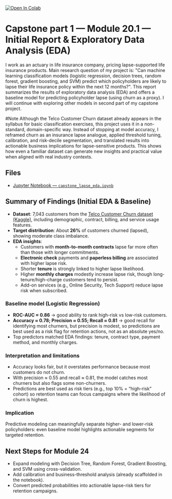 [![Open In Colab](https://colab.research.google.com/assets/colab-badge.svg)](https://colab.research.google.com/github/aiactuary/capstone1/blob/main/capstone_lapse_eda.ipynb)

# Capstone part 1 — Module 20.1 — Initial Report & Exploratory Data Analysis (EDA)
I work as an actuary in life insurance company, pricing lapse-supported life insurance products. Main research question of my project is: "Can machine learning classification models (logistic regression, decision trees, random forest, gradient boosting, and SVM) predict which policyholders are likely to lapse their life insurance policy within the next 12 months?". This report summarizes the results of exploratory data analysis (EDA) and offers a baseline model for predicting policyholder lapse (using churn as a proxy). I will continue with exploring other models in second part of my capstone project.

#Note
Although the Telco Customer Churn dataset already appears in the syllabus for basic classification exercises, this project uses it in a non-standard, domain-specific way. Instead of stopping at model accuracy, I reframed churn as an insurance lapse analogue, applied threshold tuning, calibration, and risk-decile segmentation, and translated results into actionable business implications for lapse-sensitive products. This shows how even a familiar dataset can generate new insights and practical value when aligned with real industry contexts.

## Files

- [Jupyter Notebook — `capstone_lapse_eda.ipynb`](capstone_lapse_eda.ipynb)


## Summary of Findings (Initial EDA & Baseline)

- **Dataset**: 7,043 customers from the [Telco Customer Churn dataset (Kaggle)](https://www.kaggle.com/blastchar/telco-customer-churn), including demographic, contract, billing, and service usage features.
- **Target distribution**: About **26%** of customers churned (lapsed), showing moderate class imbalance.
- **EDA insights**:
  - Customers with **month-to-month contracts** lapse far more often than those with longer commitments.
  - **Electronic check** payments and **paperless billing** are associated with higher lapse risk.
  - Shorter **tenure** is strongly linked to higher lapse likelihood.
  - Higher **monthly charges** modestly increase lapse risk, though long-tenure/high-charge customers tend to persist.
  - Add-on services (e.g., Online Security, Tech Support) reduce lapse risk when subscribed.

### Baseline model (Logistic Regression)
- **ROC-AUC ≈ 0.86** → good ability to rank high-risk vs low-risk customers.  
- **Accuracy ≈ 0.78; Precision ≈ 0.55; Recall ≈ 0.81** → good recall for identifying most churners, but precision is modest, so predictions are best used as a risk flag for retention actions, not as an absolute yes/no.  
- Top predictors matched EDA findings: tenure, contract type, payment method, and monthly charges.  

### Interpretation and limitations
- Accuracy looks fair, but it overstates performance because most customers do not churn.
- With precision ≈ 0.55 and recall ≈ 0.81, the model catches most churners but also flags some non-churners.
- Predictions are best used as risk tiers (e.g., top 10% = “high-risk” cohort) so retention teams can focus campaigns where the likelihood of churn is highest.

### Implication
Predictive modeling can meaningfully separate higher- and lower-risk policyholders: even baseline model highlights actionable segments for targeted retention.

## Next Steps for Module 24

- Expand modeling with Decision Tree, Random Forest, Gradient Boosting, and SVM using cross-validation.
- Add calibration and business-threshold analysis (already scaffolded in the notebook).
- Convert predicted probabilities into actionable lapse-risk tiers for retention campaigns.






